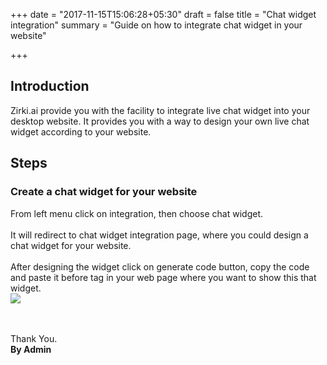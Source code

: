 +++
date = "2017-11-15T15:06:28+05:30"
draft = false
title = "Chat widget integration"
summary = "Guide on how to integrate chat widget in your website"

+++

<section markdown=1 id="intro-section" class="doc-section">


<h2>Introduction</h2>

Zirki.ai provide you with the facility to integrate live chat widget into your desktop website. It provides you with a way to design your own live chat widget according to your website. 

</section>

<section markdown=1 id="broadcast-section" class="doc-section">

<h2>Steps</h2>
<h3>Create a chat widget for your website</h3>

From left menu click on integration, then choose chat widget.
<br /><br />
It will redirect to chat widget integration page, where you could design a chat widget for your website. 
<br /><br />
After designing the widget click on generate code button, copy the code and paste it before </body> tag in your web page where you want to show this that widget.
<br/>
<img src="https://zirkidocs.gitlab.io/assets/images/Chatwidget integration/ChatWidget Integration.gif" class="post-image" />


<br /><br />
Thank You.<br />
<b>By Admin</b>


</section>
